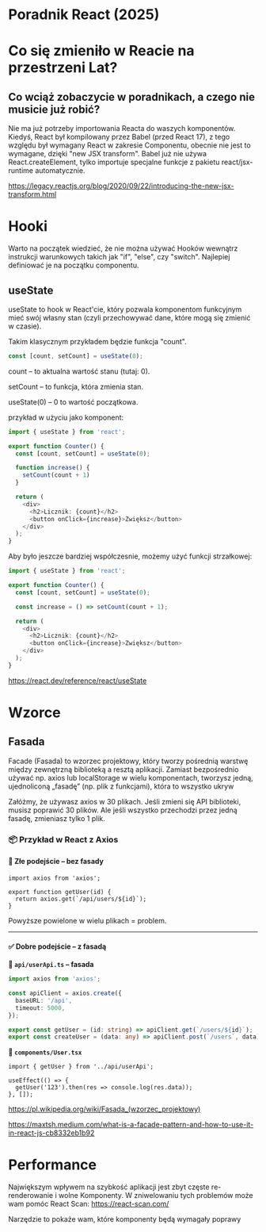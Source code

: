 # Poradnik React (2025)


# Co się zmieniło w Reacie na przestrzeni Lat?

## Co wciąż zobaczycie w poradnikach, a czego nie musicie już robić?

Nie ma już potrzeby importowania Reacta do waszych komponentów.
Kiedyś, React był kompilowany przez Babel (przed React 17), z tego względu był wymagany React w zakresie Componentu, obecnie nie jest to wymagane, dzięki "new JSX transform". Babel już nie używa React.createElement, tylko importuje specjalne funkcje z pakietu react/jsx-runtime automatycznie.

https://legacy.reactjs.org/blog/2020/09/22/introducing-the-new-jsx-transform.html

# Hooki

Warto na początek wiedzieć, że nie można używać Hooków wewnątrz instrukcji warunkowych takich jak "if", "else", czy "switch". Najlepiej definiować je na początku componentu. 
## useState

useState to hook w React'cie, który pozwala komponentom funkcyjnym mieć swój własny stan (czyli przechowywać dane, które mogą się zmienić w czasie).

Takim klasycznym przykładem będzie funkcja "count".

```ts
const [count, setCount] = useState(0);
```

count – to aktualna wartość stanu (tutaj: 0).

setCount – to funkcja, która zmienia stan.

useState(0) – 0 to wartość początkowa.

przykład w użyciu jako komponent:

```ts 
import { useState } from 'react';

export function Counter() {
  const [count, setCount] = useState(0);

  function increase() {
    setCount(count + 1)
  }

  return (
    <div>
      <h2>Licznik: {count}</h2>
      <button onClick={increase}>Zwiększ</button>
    </div>
  );
}
```

Aby było jeszcze bardziej współczesnie, możemy użyć funkcji strzałkowej:

```ts
import { useState } from 'react';

export function Counter() {
  const [count, setCount] = useState(0);

  const increase = () => setCount(count + 1);

  return (
    <div>
      <h2>Licznik: {count}</h2>
      <button onClick={increase}>Zwiększ</button>
    </div>
  );
}
```

https://react.dev/reference/react/useState

# Wzorce

## Fasada


Facade (Fasada) to wzorzec projektowy, który tworzy pośrednią warstwę między zewnętrzną biblioteką a resztą aplikacji. Zamiast bezpośrednio używać np. axios lub localStorage w wielu komponentach, tworzysz jedną, ujednoliconą „fasadę” (np. plik z funkcjami), która to wszystko ukryw

Załóżmy, że używasz axios w 30 plikach. Jeśli zmieni się API biblioteki, musisz poprawić 30 plików. Ale jeśli wszystko przechodzi przez jedną fasadę, zmieniasz tylko 1 plik.

### 📦 Przykład w React z Axios

#### 🔴 Złe podejście – bez fasady

```tsx
import axios from 'axios';

export function getUser(id) {
  return axios.get(`/api/users/${id}`);
}
```

Powyższe powielone w wielu plikach = problem.

---

#### ✅ Dobre podejście – z fasadą

**📁 `api/userApi.ts` – fasada**

```ts
import axios from 'axios';

const apiClient = axios.create({
  baseURL: '/api',
  timeout: 5000,
});

export const getUser = (id: string) => apiClient.get(`/users/${id}`);
export const createUser = (data: any) => apiClient.post(`/users`, data);
```

**📁 `components/User.tsx`**

```tsx
import { getUser } from '../api/userApi';

useEffect(() => {
  getUser('123').then(res => console.log(res.data));
}, []);
```

https://pl.wikipedia.org/wiki/Fasada_(wzorzec_projektowy)

https://maxtsh.medium.com/what-is-a-facade-pattern-and-how-to-use-it-in-react-js-cb8332eb1b92


# Performance

Największym wpływem na szybkość aplikacji jest zbyt częste re-renderowanie i wolne Komponenty. 
W zniwelowaniu tych problemów może wam pomóc React Scan:
https://react-scan.com/

Narzędzie to pokaże wam, które komponenty będą wymagały poprawy 
